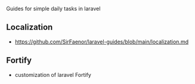 Guides for simple daily tasks in laravel

## Localization
- https://github.com/SirFaenor/laravel-guides/blob/main/localization.md
## Fortify
- customization of laravel Fortify
